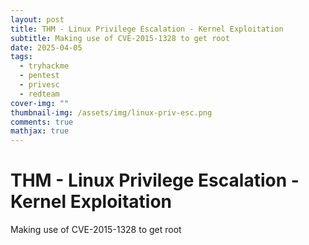 ```yaml
---
layout: post
title: THM - Linux Privilege Escalation - Kernel Exploitation
subtitle: Making use of CVE-2015-1328 to get root
date: 2025-04-05
tags:
  - tryhackme
  - pentest
  - privesc
  - redteam
cover-img: ""
thumbnail-img: /assets/img/linux-priv-esc.png
comments: true
mathjax: true
---
```



# THM - Linux Privilege Escalation - Kernel Exploitation

Making use of CVE-2015-1328 to get root

